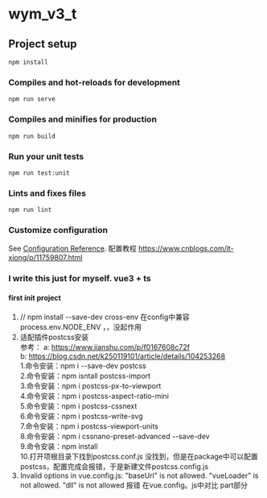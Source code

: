 # wym_v3_t

## Project setup
```
npm install
```

### Compiles and hot-reloads for development
```
npm run serve
```

### Compiles and minifies for production
```
npm run build
```

### Run your unit tests
```
npm run test:unit
```

### Lints and fixes files
```
npm run lint
```

### Customize configuration
See [Configuration Reference](https://cli.vuejs.org/config/).
配置教程 https://www.cnblogs.com/it-xiong/p/11759807.html  
### I write this just for myself. vue3 + ts
#### first init project
1. // npm install --save-dev cross-env 在config中兼容 process.env.NODE_ENV ，，没起作用  
2. 适配插件postcss安装  
  参考： a: https://www.jianshu.com/p/f0167608c72f   
        b: https://blog.csdn.net/k250119101/article/details/104253268  
  1.命令安装：npm i --save-dev postcss  
  2.命令安装：npm isntall postcss-import  
  3.命令安装：npm i postcss-px-to-viewport  
  4.命令安装：npm i postcss-aspect-ratio-mini  
  5.命令安装：npm i postcss-cssnext  
  6.命令安装：npm i postcss-write-svg  
  7.命令安装：npm i postcss-viewport-units  
  8.命令安装：npm i cssnano-preset-advanced --save-dev  
  9.命令安装：npm install  
  10.打开项根目录下找到postcss.conf.js  没找到，但是在package中可以配置 postcss，配置完成会报错，于是新建文件postcss.config.js
3. Invalid options in vue.config.js: "baseUrl" is not allowed. "vueLoader" is not allowed. "dll" is not allowed 报错 在vue.config。js中对比 part部分
